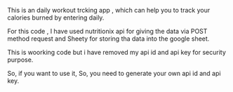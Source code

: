 This is an daily workout trcking app , which can help you to track your calories burned by entering daily.

For this code , I have used nutritionix api for giving the data via POST method request and Sheety for storing tha data into the google sheet.

This is woorking code but i have removed my api id and api key for security purpose.

So, if you want to use it, So, you need to generate your own api id and api key.

